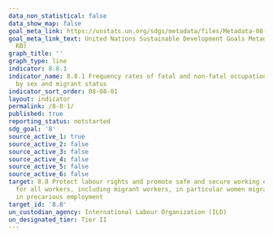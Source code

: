 ```yaml
---
data_non_statistical: false
data_show_map: false
goal_meta_link: https://unstats.un.org/sdgs/metadata/files/Metadata-08-08-01.pdf
goal_meta_link_text: United Nations Sustainable Development Goals Metadata (PDF 381
  KB)
graph_title: ''
graph_type: line
indicator: 8.8.1
indicator_name: 8.8.1 Frequency rates of fatal and non-fatal occupational injuries,
  by sex and migrant status
indicator_sort_order: 08-08-01
layout: indicator
permalink: /8-8-1/
published: true
reporting_status: notstarted
sdg_goal: '8'
source_active_1: true
source_active_2: false
source_active_3: false
source_active_4: false
source_active_5: false
source_active_6: false
target: 8.8 Protect labour rights and promote safe and secure working environments
  for all workers, including migrant workers, in particular women migrants, and those
  in precarious employment
target_id: '8.8'
un_custodian_agency: International Labour Organization (ILO)
un_designated_tier: Tier II
---
```

